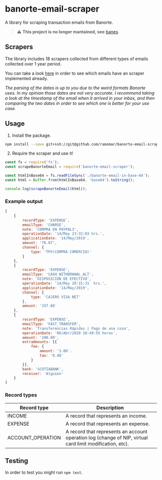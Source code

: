 # banorte-email-scraper

A library for scraping transaction emails from Banorte.

> ⚠️ **This project is no longer mantained, see** [banes](https://github.com/ramomar/banes).

## Scrapers
The library includes 18 scrapers collected from different types of emails collected over 1 year period.

You can take a look [here](https://github.com/ramomar/banorte-email-scraper/tree/master/test/emails) in order to see which emails have an scraper implemented already.

*The parsing of the dates is up to you due to the weird formats Banorte uses. In my opinion those dates are not very accurate. I recommend taking a look at the timestamp of the email when it arrived in your inbox, and then comparing the two dates in order to see which one is better for your use case.*

## Usage
1. Install the package.
```sh
npm install --save git+ssh://git@github.com/ramomar/banorte-email-scraper.git
```

2. Require the scraper and use it!
```js
const fs = require('fs');
const scrapeBanorteEmail = require('banorte-email-scraper');

const htmlInBase64 = fs.readFileSync('./banorte-email-in-base-64');
const html = Buffer.from(htmlInBase64, 'base64').toString();

console.log(scrapeBanorteEmail(html));
```

### Example output

```js
[
    {
        recordType: 'EXPENSE',
        emailType: 'CHARGE',
        note: 'COMPRA EN PAYPAL3',
        operationDate: '14/May 23:32:03 hrs.',
        applicationDate: '14/May/2019',
        amount: '76.87',
        channel: {
            type: 'TPV(COMPRA COMERCIO)'
        }
    },
    {
        recordType: 'EXPENSE',
        emailType: 'CASH_WITHDRAWAL_ALT',
        note: 'DISPOSICION DE EFECTIVO',
        operationDate: '14/May 20:15:31  hrs.',
        applicationDate: '14/May/2019',
        channel: {
            type: 'CAJERO VISA NET'
        },
        amount: '337.88'
    },
    {
        recordType: 'EXPENSE',
        emailType: 'FAST_TRANSFER',
        note: 'Transferencias Rápidas | Pago de una cosa',
        operationDate: '06/Abr/2020 18:49:55 horas',
        amount: '200.00',
        extraAmounts: [{
            fee: {
                amount: '3.00'.
                tax: '0.48'
            }
        }],
        bank: 'SCOTIABANK',
        receiver: 'Alguien'
    }
]
```

### Record types

| Record type       | Description |
|-------------------|-------------|
| INCOME            | A record that represents an income. |
| EXPENSE           | A record that represents an expense. |
| ACCOUNT_OPERATION | A record that represents an account operation log (change of NIP, virtual card limit modification, etc). |

## Testing
In order to test you might run `npm test`.
